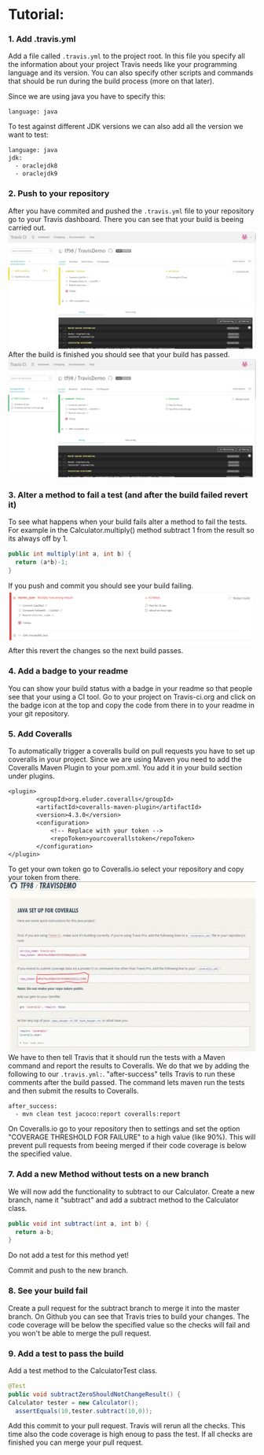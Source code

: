 # Tutorial:
### 1. Add .travis.yml 
Add a file called ```.travis.yml``` to the project root. 
In this file you specify all the information about your project Travis needs like your programming language and its version.
You can also specify other scripts and commands that should be run during the build process (more on that later).

Since we are using java you have to specify this:
```
language: java
```
To test against different JDK versions we can also add all the version we want to test:
```
language: java
jdk:
  - oraclejdk8
  - oraclejdk9
```

### 2. Push to your repository
After you have commited and pushed the ```.travis.yml``` file to your repository go to your Travis dashboard. There you can see that your build is beeing carried out.
![Build running](https://github.com/tf98/e-Portfolio-Travis-CI/blob/master/images/build_running.PNG)
After the build is finished you should see that your build has passed.
![Build successful](https://github.com/tf98/e-Portfolio-Travis-CI/blob/master/images/build_success.PNG)

### 3. Alter a method to fail a test (and after the build failed revert it)
To see what happens when your build fails alter a method to fail the tests. For example in the Calculator.multiply() method subtract 1 from the result so its always off by 1.
```java 
public int multiply(int a, int b) {
  return (a*b)-1;
}
```
If you push and commit you should see your build failing.
![Build failed](https://github.com/tf98/e-Portfolio-Travis-CI/blob/master/images/build_failed.PNG)
After this revert the changes so the next build passes.

### 4. Add a badge to your readme
You can show your build status with a badge in your readme so that people see that your using a CI tool. Go to your project on Travis-ci.org and click on the badge icon at the top and copy the code from there in to your readme in your git repository.

### 5. Add Coveralls
To automatically trigger a coveralls build on pull requests you have to set up coveralls in your project. Since we are using Maven you need to add the Coveralls Maven Plugin to your pom.xml. You add it in your build section under plugins.
```
<plugin>
        <groupId>org.eluder.coveralls</groupId>
        <artifactId>coveralls-maven-plugin</artifactId>
        <version>4.3.0</version>
        <configuration>
            <!-- Replace with your token -->
            <repoToken>yourcoverallstoken</repoToken>
        </configuration>
</plugin>
```
To get your own token go to Coveralls.io select your repository and copy your token from there.
![Get Coveralls Token](https://github.com/tf98/e-Portfolio-Travis-CI/blob/master/images/coveralls_token.PNG)
We have to then tell Travis that it should run the tests with a Maven command and report the results to Coveralls. We do that we by adding the following to our ```.travis.yml:```. "after-success" tells Travis to run these comments after the build passed. The command lets maven run the tests and then submit the results to Coveralls.
```
after_success:
  - mvn clean test jacoco:report coveralls:report
```

On Coveralls.io go to your repository then to settings and set the option "COVERAGE THRESHOLD FOR FAILURE" to a high value (like 90%). This will prevent pull requests from beeing merged if their code coverage is below the specified value.

### 7. Add a new Method without tests on a new branch
We will now add the functionality to subtract to our Calculator. Create a new branch, name it "subtract" and add a subtract method to the Calculator class.
```java
public void int subtract(int a, int b) {
  return a-b;
}
```
Do not add a test for this method yet!

Commit and push to the new branch. 

### 8. See your build fail
Create a pull request for the subtract branch to merge it into the master branch. On Github you can see that Travis tries to build your changes. The code coverage will be below the specified value so the checks will fail and you won't be able to merge the pull request.

### 9. Add a test to pass the build
Add a test method to the CalculatorTest class.
```java
@Test
public void subtractZeroShouldNotChangeResult() {
Calculator tester = new Calculator();
  assertEquals(10,tester.subtract(10,0));
```
Add this commit to your pull request. Travis will rerun all the checks. This time also the code coverage is high enoug to pass the test.
If all checks are finished you can merge your pull request.
